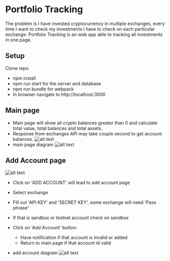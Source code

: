 # Portfolio Tracking
The problem is I have invested cryptocurrency in multiple exchanges, every time I want to check my investments I have to check on each particular exchange.
Portfolio Tracking is an web app able to tracking all investments in one page.

## Setup 
Clone repo
* npm install
* npm run start for the server and database
* npm run bundle for webpack
* In browser navigate to http://localhost:3000

## Main page
* Main page will show all crypto balances greater than 0 and calculate total value, total balances and total assets.
* Response from exchanges API may take couple second to get account balances.
![alt text](https://i.ibb.co/vc5NxfL/Screen-Shot-2022-02-20-at-10-51-02-AM.jpg)
* main page diagram
![alt text](https://i.ibb.co/XkfMxNr/Screen-Shot-2022-02-20-at-11-10-45-AM.jpg)

## Add Account page
![alt text](https://i.ibb.co/j8mHJNH/Screen-Shot-2022-02-20-at-10-51-12-AM.jpg)
* Click on 'ADD ACCOUNT' will lead to add account page 
* Select exchange
* Fill out 'API KEY' and 'SECRET KEY', some exchange will need 'Pass phrase'
* If that is sandbox or testnet account check on sandbox
* Click on 'Add Account' button:
  * Have notification if that account is invalid or added
  * Return to main page if that account id valid

* add account diagram
![alt text](https://i.ibb.co/CmH0mQg/Screen-Shot-2022-02-20-at-10-59-41-AM.jpg)



